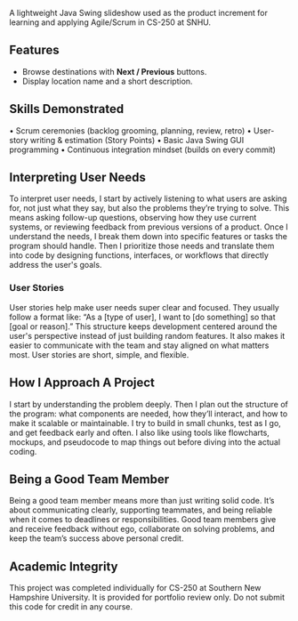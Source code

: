 A lightweight Java Swing slideshow used as the product increment
for learning and applying Agile/Scrum in CS-250 at SNHU.  

## Features
* Browse destinations with **Next / Previous** buttons.  
* Display location name and a short description.  

## Skills Demonstrated
• Scrum ceremonies (backlog grooming, planning, review, retro)
• User-story writing & estimation (Story Points)
• Basic Java Swing GUI programming
• Continuous integration mindset (builds on every commit)

## Interpreting User Needs
To interpret user needs, I start by actively listening to what users are asking for, not just what they say, but also the problems they’re trying to solve. This means asking follow-up questions, observing how they use current systems, or reviewing feedback from previous versions of a product. Once I understand the needs, I break them down into specific features or tasks the program should handle. Then I prioritize those needs and translate them into code by designing functions, interfaces, or workflows that directly address the user's goals.

### User Stories
User stories help make user needs super clear and focused. They usually follow a format like:
“As a [type of user], I want to [do something] so that [goal or reason].”
This structure keeps development centered around the user's perspective instead of just building random features. It also makes it easier to communicate with the team and stay aligned on what matters most. User stories are short, simple, and flexible.

## How I Approach A Project
I start by understanding the problem deeply. Then I plan out the structure of the program: what components are needed, how they’ll interact, and how to make it scalable or maintainable. I try to build in small chunks, test as I go, and get feedback early and often. I also like using tools like flowcharts, mockups, and pseudocode to map things out before diving into the actual coding.

## Being a Good Team Member
Being a good team member means more than just writing solid code. It’s about communicating clearly, supporting teammates, and being reliable when it comes to deadlines or responsibilities. Good team members give and receive feedback without ego, collaborate on solving problems, and keep the team’s success above personal credit.

## Academic Integrity
This project was completed individually for CS-250 at
Southern New Hampshire University. It is provided for portfolio review only.
Do not submit this code for credit in any course.
